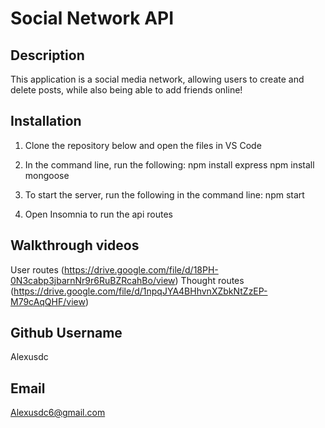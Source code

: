# Social Network API

  ## Description 
  This application is a social media network, allowing users to create and delete posts, while also being able to add friends online!

  ## Installation
  1. Clone the repository below and open the files in VS Code
  2. In the command line, run the following: 
    npm install express
    npm install mongoose 

  3. To start the server, run the following in the command line: 
    npm start 

  4. Open Insomnia to run the api routes

  ## Walkthrough videos 
  User routes (https://drive.google.com/file/d/18PH-0N3cabp3jbarnNr9r6RuBZRcahBo/view)
  Thought routes (https://drive.google.com/file/d/1npqJYA4BHhvnXZbkNtZzEP-M79cAqQHF/view)

  ## Github Username 
  Alexusdc

  ## Email
  Alexusdc6@gmail.com